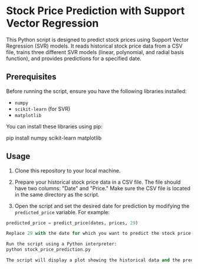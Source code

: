# Stock Price Prediction with Support Vector Regression

This Python script is designed to predict stock prices using Support Vector Regression (SVR) models. It reads historical stock price data from a CSV file, trains three different SVR models (linear, polynomial, and radial basis function), and provides predictions for a specified date.

## Prerequisites

Before running the script, ensure you have the following libraries installed:

- `numpy`
- `scikit-learn` (for SVR)
- `matplotlib`

You can install these libraries using pip:

pip install numpy scikit-learn matplotlib


## Usage

1. Clone this repository to your local machine.

2. Prepare your historical stock price data in a CSV file. The file should have two columns: "Date" and "Price." Make sure the CSV file is located in the same directory as the script.

3. Open the script and set the desired date for prediction by modifying the `predicted_price` variable. For example:

```python
predicted_price = predict_price(dates, prices, 29)

Replace 29 with the date for which you want to predict the stock price.

Run the script using a Python interpreter:
python stock_price_prediction.py

The script will display a plot showing the historical data and the predictions made by the three SVR models. The predicted prices will also be printed to the console.
